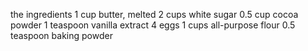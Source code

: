 the ingredients
1 cup butter, melted
2 cups white sugar
0.5 cup cocoa powder
1 teaspoon vanilla extract
4 eggs
1 cups all-purpose flour
0.5 teaspoon baking powder
